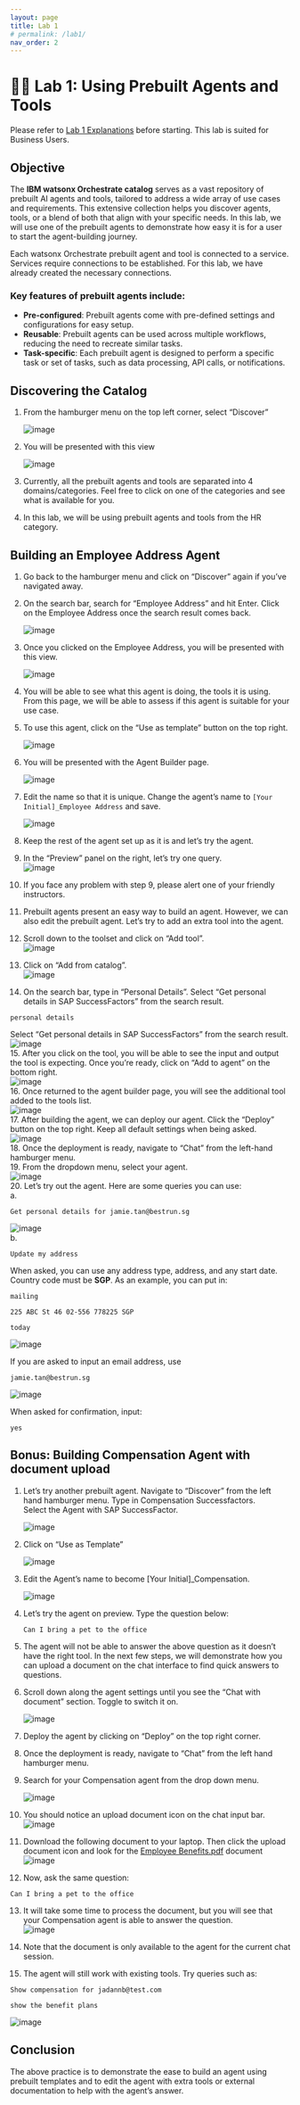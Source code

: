 ```yaml
---
layout: page
title: Lab 1
# permalink: /lab1/
nav_order: 2
---
```

# 🧑‍💼 Lab 1: Using Prebuilt Agents and Tools

Please refer to [Lab 1 Explanations](./pdfs/Lab%201-explanation.pdf) before starting. This lab is suited for Business Users.

## Objective

The **IBM watsonx Orchestrate catalog** serves as a vast repository of prebuilt AI agents and tools, tailored to address a wide array of use cases and requirements. This extensive collection helps you discover agents, tools, or a blend of both that align with your specific needs. In this lab, we will use one of the prebuilt agents to demonstrate how easy it is for a user to start the agent-building journey.

Each watsonx Orchestrate prebuilt agent and tool is connected to a service. Services require connections to be established. For this lab, we have already created the necessary connections.

### Key features of prebuilt agents include:
- **Pre-configured**: Prebuilt agents come with pre-defined settings and configurations for easy setup.  
- **Reusable**: Prebuilt agents can be used across multiple workflows, reducing the need to recreate similar tasks.  
- **Task-specific**: Each prebuilt agent is designed to perform a specific task or set of tasks, such as data processing, API calls, or notifications.  

## Discovering the Catalog

1.	From the hamburger menu on the top left corner, select “Discover”

    ![image](./imgs/lab-1/step-1.png)
2.	You will be presented with this view

    ![image](./imgs/lab-1/step-2.png)
3.	Currently, all the prebuilt agents and tools are separated into 4 domains/categories. Feel free to click on one of the categories and see what is available for you. 
4.	In this lab, we will be using prebuilt agents and tools from the HR category.

## Building an Employee Address Agent

1. Go back to the hamburger menu and click on “Discover” again if you’ve navigated away.  
2. On the search bar, search for “Employee Address” and hit Enter. Click on the Employee Address once the search result comes back.  

   ![image](./imgs/lab-1/step-6.png)  

3. Once you clicked on the Employee Address, you will be presented with this view.  

   ![image](./imgs/lab-1/step-7.png)  

4. You will be able to see what this agent is doing, the tools it is using. From this page, we will be able to assess if this agent is suitable for your use case.  
5. To use this agent, click on the “Use as template” button on the top right.  

   ![image](./imgs/lab-1/step-9.png)  

6. You will be presented with the Agent Builder page.  

   ![image](./imgs/lab-1/step-10.png)  

7. Edit the name so that it is unique. Change the agent’s name to `[Your Initial]_Employee Address` and save.  

   ![image](./imgs/lab-1/step-11.png)  

8. Keep the rest of the agent set up as it is and let’s try the agent.  
9. In the “Preview” panel on the right, let’s try one query.  
   ![image](./imgs/lab-1/step-13.png)  
10. If you face any problem with step 9, please alert one of your friendly instructors.  
11. Prebuilt agents present an easy way to build an agent. However, we can also edit the prebuilt agent. Let’s try to add an extra tool into the agent.  
12. Scroll down to the toolset and click on “Add tool”.  
   ![image](./imgs/lab-1/step-16.png)  
13. Click on “Add from catalog”.  
   ![image](./imgs/lab-1/step-17.png)  
14. On the search bar, type in “Personal Details”. Select “Get personal details in SAP SuccessFactors” from the search result.  
   ```
   personal details
   ```
 Select “Get personal details in SAP SuccessFactors” from the search result.  
   ![image](./imgs/lab-1/step-18.png)  
15. After you click on the tool, you will be able to see the input and output the tool is expecting. Once you’re ready, click on “Add to agent” on the bottom right.  
   ![image](./imgs/lab-1/step-19.png)  
16. Once returned to the agent builder page, you will see the additional tool added to the tools list.  
   ![image](./imgs/lab-1/step-20.png)  
17. After building the agent, we can deploy our agent. Click the “Deploy” button on the top right. Keep all default settings when being asked.  
   ![image](./imgs/lab-1/step-21.png)  
18. Once the deployment is ready, navigate to “Chat” from the left-hand hamburger menu.  
19. From the dropdown menu, select your agent.  
   ![image](./imgs/lab-1/step-23.png)  
20. Let’s try out the agent. Here are some queries you can use:  
 a.  
 ```
 Get personal details for jamie.tan@bestrun.sg
 ```
   ![image](./imgs/lab-1/step-24a.png)  
 b.  
 ```
 Update my address
 ```  
 When asked, you can use any address type, address, and any start date.  
 Country code must be **SGP**. As an example, you can put in:  
 ```
 mailing
 ```
 ```
 225 ABC St 46 02-556 778225 SGP
 ```
 ```
 today
 ```  

 ![image](./imgs/lab-1/step-24b.png)  

 If you are asked to input an email address, use 
 ``` 
 jamie.tan@bestrun.sg  
 ```
 ![image](./imgs/lab-1/step-24-b-2.png)  

 When asked for confirmation, input:  
 ```
 yes
 ```

## Bonus: Building Compensation Agent with document upload 

1. Let’s try another prebuilt agent. Navigate to “Discover” from the left hand hamburger menu. Type in Compensation Successfactors.  
   Select the Agent with SAP SuccessFactor.  

   ![image](./imgs/lab-1/step-25.png)

2. Click on “Use as Template”  

   ![image](./imgs/lab-1/step-26.png)

3. Edit the Agent’s name to become [Your Initial]_Compensation.  

   ![image](./imgs/lab-1/step-27.png)
 
4. Let’s try the agent on preview. Type the question below:
   ```
   Can I bring a pet to the office
   ```
5. The agent will not be able to answer the above question as it doesn’t have the right tool. In the next few steps, we will demonstrate how you can upload a document on the chat interface to find quick answers to questions.

6. Scroll down along the agent settings until you see the “Chat with document” section. Toggle to switch it on.  

   ![image](./imgs/lab-1/step-30.png)

7. Deploy the agent by clicking on “Deploy” on the top right corner.

8. Once the deployment is ready, navigate to “Chat” from the left hand hamburger menu.

9. Search for your Compensation agent from the drop down menu.  

   ![image](./imgs/lab-1/step-33.png)

10. You should notice an upload document icon on the chat input bar.  
   ![image](./imgs/lab-1/step-34.png)

11. Download the following document to your laptop. Then click the upload document icon and look for the [Employee Benefits.pdf](./pdfs/Employee-Benefits.pdf) document
   ![image](./imgs/lab-1/step-35.png)

12. Now, ask the same question:
   ```
   Can I bring a pet to the office
   ```

13. It will take some time to process the document, but you will see that your Compensation agent is able to answer the question.  
   ![image](./imgs/lab-1/step-37.png)

14. Note that the document is only available to the agent for the current chat session.

15. The agent will still work with existing tools. Try queries such as:
   ```
   Show compensation for jadannb@test.com
   ```
   ```
   show the benefit plans
   ```
   ![image](./imgs/lab-1/step-39.png)

 

## **Conclusion**

The above practice is to demonstrate the ease to build an agent using prebuilt templates and to edit the agent with extra tools or external documentation to help with the agent’s answer.
